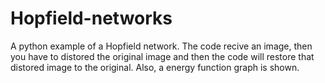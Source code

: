 # Hopfield-networks
A python example of a Hopfield network.
The code recive an image, then you have to distored the original image and then the code will restore that distored image to the original. Also, a energy
function graph is shown.
